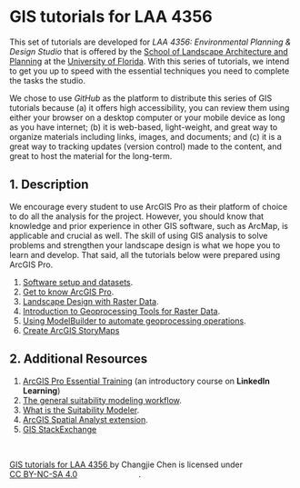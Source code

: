 # GIS tutorials for LAA 4356

This set of tutorials are developed for
_LAA 4356: Environmental Planning & Design Studio_ that is offered by the
[School of Landscape Architecture and Planning](https://dcp.ufl.edu/slap/) at
the [University of Florida](http://www.ufl.edu/).
With this series of tutorials, we intend to get you up to speed with the
essential techniques you need to complete the tasks  the studio.

We chose to use _GitHub_ as the platform to distribute this series of GIS
tutorials because (a) it offers high accessibility, you can review them using
either your browser on a desktop computer or your mobile device as long as you
have internet; (b) it is web-based, light-weight, and great way to organize
materials including links, images, and documents; and (c) it is a great way to
tracking updates (version control) made to the content, and great to host the
material for the long-term.

## 1. Description

We encourage every student to use ArcGIS Pro as their platform of choice to do
all the analysis for the project.
However, you should know that knowledge and prior experience in other GIS
software, such as ArcMap, is applicable and crucial as well.
The skill of using GIS analysis to solve problems and strengthen your landscape
design is what we hope you to learn and develop.
That said, all the tutorials below were prepared using ArcGIS Pro.

1. [Software setup and datasets](tutorials/1-software_and_data.md).
2. [Get to know ArcGIS Pro](tutorials/2-learn_arcpro.md).
3. [Landscape Design with Raster Data](tutorials/3-raster_geoprocessing.md).
4. [Introduction to Geoprocessing Tools for Raster Data](tutorials/4-raster_analysis_design.md).
5. [Using ModelBuilder to automate geoprocessing operations](tutorials/5-suitability.md).
6. [Create ArcGIS StoryMaps](tutorials/6-story_map.md)

## 2. Additional Resources

1. [ArcGIS Pro Essential Training](https://tinyurl.com/4dj67amf) (an
   introductory course on **LinkedIn Learning**)
2. [The general suitability modeling workflow](https://tinyurl.com/k7tey6m6).
3. [What is the Suitability Modeler](https://tinyurl.com/au7txn4b).
4. [ArcGIS Spatial Analyst extension](https://tinyurl.com/zr48m637).
5. [GIS StackExchange](https://gis.stackexchange.com/)

<br>

<p
    xmlns:dct="http://purl.org/dc/terms/"
    xmlns:cc="http://creativecommons.org/ns#">
    <a
        rel="cc:attributionURL" property="dct:title"
        href="https://github.com/chjch/LAA6656_tutorial">
        GIS tutorials for LAA 4356
    </a>
    by
    <span
        property="cc:attributionName">
    Changjie Chen
    </span>
    is licensed under
    <a
        rel="license"
        href="https://creativecommons.org/licenses/by-nc-sa/4.0?ref=chooser-v1"
        target="_blank"
        rel="license noopener noreferrer"
        style="display:inline-block;">
        CC BY-NC-SA 4.0
    </a>
    <img
        style="vertical-align:text-bottom;" height="16px" hspace="3px"
        src="https://mirrors.creativecommons.org/presskit/icons/cc.svg?ref=chooser-v1">
    <img
        style="vertical-align:text-bottom;" height="16px" hspace="3px"
        src="https://mirrors.creativecommons.org/presskit/icons/by.svg?ref=chooser-v1">
    <img
        style="vertical-align:text-bottom;" height="16px" hspace="3px"
        src="https://mirrors.creativecommons.org/presskit/icons/sa.svg?ref=chooser-v1">
    <img
        style="vertical-align:text-bottom;" height="16px" hspace="3px"
        src="https://mirrors.creativecommons.org/presskit/icons/nc.svg?ref=chooser-v1">
    .
</p>
